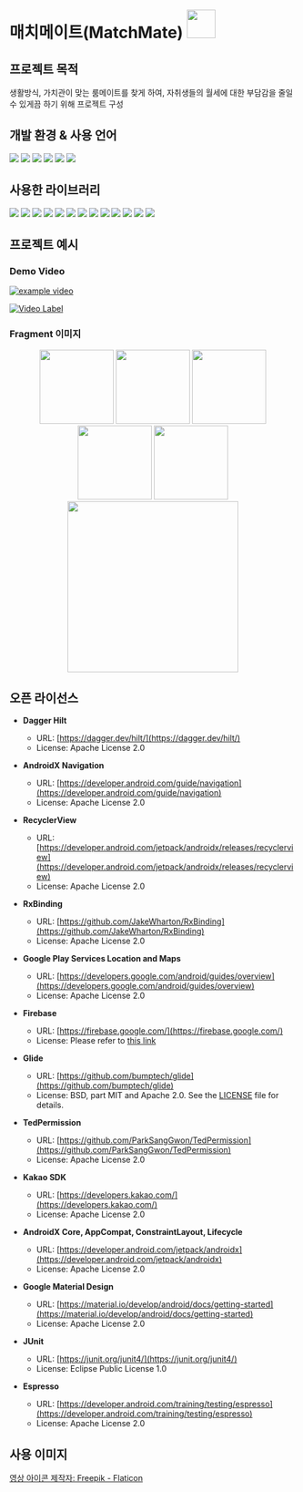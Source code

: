 # 매치메이트(MatchMate) <img src="https://github.com/colJY/matchmate/assets/94308690/63150087-fd2c-4528-bf93-92b96293b53e" width="50">

## 프로젝트 목적
생활방식, 가치관이 맞는 룸메이트를 찾게 하여, 자취생들의 월세에 대한 부담감을 줄일 수 있게끔 하기 위해 프로젝트 구성 

## 개발 환경 & 사용 언어

<p align="left">
  <img src="https://img.shields.io/badge/Android Studio-3DDC84?style=flat-square&logo=android-studio&logoColor=white"/>
  <img src="https://img.shields.io/badge/Git-F05032?style=flat-square&logo=git&logoColor=white"/>
  <img src="https://img.shields.io/badge/GitHub-181717?style=flat-square&logo=github&logoColor=white"/>
  <img src="https://img.shields.io/badge/Kotlin-0095D5?&style=flat-square&logo=kotlin&logoColor=white"/>
  <img src="https://img.shields.io/badge/Firebase-FFCA28?style=flat-square&logo=firebase&logoColor=white"/>
  <img src="https://img.shields.io/badge/Figma-F24E1E?style=flat-square&logo=figma&logoColor=white"/>
</p>


## 사용한 라이브러리

<p align="left">
  
  <img src="https://img.shields.io/badge/AndroidX Navigation-3DDC84?style=flat-square&logo=android&logoColor=white"/>
  <img src="https://img.shields.io/badge/RecyclerView-3DDC84?style=flat-square&logo=android&logoColor=white"/>
  <img src="https://img.shields.io/badge/RxBinding-3DDC84?style=flat-square&logo=android&logoColor=white"/>

  <img src="https://img.shields.io/badge/TedPermission-3DDC84?style=flat-square&logo=android&logoColor=white"/>

 
  <img src="https://img.shields.io/badge/Google Material Design-3DDC84?style=flat-square&logo=material-design&logoColor=white"/>
   <img src="https://img.shields.io/badge/OkHttp-3DDC84?style=flat-square&logo=android&logoColor=white"/>
  <img src="https://img.shields.io/badge/Retrofit-3DDC84?style=flat-square&logo=android&logoColor=white"/>
  <img src="https://img.shields.io/badge/Kotlin Coroutine-3DDC84?style=flat-square&logo=android&logoColor=white"/>
  <img src="https://img.shields.io/badge/LiveData-3DDC84?style=flat-square&logo=android&logoColor=white"/>
  <img src="https://img.shields.io/badge/StateFlow-3DDC84?style=flat-square&logo=android&logoColor=white"/>
  <img src="https://img.shields.io/badge/Dagger Hilt-FFCA28?style=flat-square&logo=dagger&logoColor=white"/>
    <img src="https://img.shields.io/badge/Kakao SDK-FFEB3B?style=flat-square&logo=kakao&logoColor=black"/>
      <img src="https://img.shields.io/badge/Glide-FFCA28?style=flat-square&logo=glide&logoColor=white"/>
 
</p>

## 프로젝트 예시


### Demo Video
[![example video](https://github.com/colJY/matchmate/assets/94308690/e63ee94b-fe37-4ef3-9e37-94fc46c888bf)](https://github.com/colJY/matchmate/assets/94308690/e63ee94b-fe37-4ef3-9e37-94fc46c888bf)

[![Video Label](http://img.youtube.com/vi/RKIn_7T37b0/0.jpg)](https://www.youtube.com/watch?v=RKIn_7T37b0&ab_channel=%EC%9D%B4%EC%A2%85%EC%9C%A4)


### Fragment 이미지
<p align="center">
  <img src="https://github.com/colJY/matchmate/assets/94308690/99d82860-3304-46e9-b91a-bf4e3b305ccf" width="130">
  
  
  <img src="https://github.com/colJY/matchmate/assets/94308690/05bc92e8-3215-4ebd-ac66-6eaf29836583" width="130">
  <img src="https://github.com/colJY/matchmate/assets/94308690/6ffdab56-a967-4a4f-b45c-1d14fdd3f076" width="130">
  <img src="https://github.com/colJY/matchmate/assets/94308690/e09521b7-3966-40b5-b7d3-c4f3a33bcd3d" width="130">
  <img src="https://github.com/colJY/matchmate/assets/94308690/6694a778-808e-4161-9009-a6274024543f" width="130">
  <img src="https://github.com/colJY/matchmate/assets/94308690/491d8e20-e0d5-425e-ab48-e9ef2436757e" width="300">


## 오픈 라이선스

- **Dagger Hilt**
  - URL: [https://dagger.dev/hilt/](https://dagger.dev/hilt/)
  - License: Apache License 2.0

- **AndroidX Navigation**
  - URL: [https://developer.android.com/guide/navigation](https://developer.android.com/guide/navigation)
  - License: Apache License 2.0

- **RecyclerView**
  - URL: [https://developer.android.com/jetpack/androidx/releases/recyclerview](https://developer.android.com/jetpack/androidx/releases/recyclerview)
  - License: Apache License 2.0

- **RxBinding**
  - URL: [https://github.com/JakeWharton/RxBinding](https://github.com/JakeWharton/RxBinding)
  - License: Apache License 2.0

- **Google Play Services Location and Maps**
  - URL: [https://developers.google.com/android/guides/overview](https://developers.google.com/android/guides/overview)
  - License: Apache License 2.0

- **Firebase**
  - URL: [https://firebase.google.com/](https://firebase.google.com/)
  - License: Please refer to [this link](https://firebase.google.com/terms)

- **Glide**
  - URL: [https://github.com/bumptech/glide](https://github.com/bumptech/glide)
  - License: BSD, part MIT and Apache 2.0. See the [LICENSE](https://github.com/bumptech/glide/blob/master/LICENSE) file for details.

- **TedPermission**
  - URL: [https://github.com/ParkSangGwon/TedPermission](https://github.com/ParkSangGwon/TedPermission)
  - License: Apache License 2.0

- **Kakao SDK**
  - URL: [https://developers.kakao.com/](https://developers.kakao.com/)
  - License: Apache License 2.0

- **AndroidX Core, AppCompat, ConstraintLayout, Lifecycle**
  - URL: [https://developer.android.com/jetpack/androidx](https://developer.android.com/jetpack/androidx)
  - License: Apache License 2.0

- **Google Material Design**
  - URL: [https://material.io/develop/android/docs/getting-started](https://material.io/develop/android/docs/getting-started)
  - License: Apache License 2.0

- **JUnit**
  - URL: [https://junit.org/junit4/](https://junit.org/junit4/)
  - License: Eclipse Public License 1.0

- **Espresso**
  - URL: [https://developer.android.com/training/testing/espresso](https://developer.android.com/training/testing/espresso)
  - License: Apache License 2.0

## 사용 이미지
<a href="https://www.flaticon.com/kr/free-icons/" title="영상 아이콘">영상 아이콘  제작자: Freepik - Flaticon</a>
